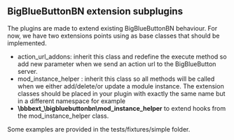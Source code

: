 ## BigBlueButtonBN extension subplugins

The plugins are made to extend existing BigBlueButtonBN behaviour. For now, we have two extensions points using as base classes that should be implemented.
* action_url_addons: inherit this class and redefine the execute method so add new parameter when we send an action url to the BigBlueButton server.
* mod_instance_helper : inherit this class so all methods will be called when we either add/delete/or update a module instance.
  The extension classes should be placed in your plugin with exactly the same name but in a different namespace for example
* **\\bbbext_<YOUREXTENSION>\\bigbluebuttonbn\\mod_instance_helper** to extend hooks from the mod_instance_helper class.


Some examples are provided in the tests/fixtures/simple folder.
